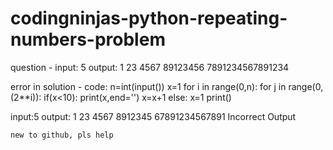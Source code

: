 # codingninjas-python-repeating-numbers-problem
question - input: 5
           output: 1
                   23 
                   4567
                   89123456
                   7891234567891234
                   
error in solution - 
code:
n=int(input()) 
x=1
for i in range(0,n):
	for j in range(0,(2**i)):
		if(x<10):
			print(x,end='')
			x=x+1
		else:
			x=1
	print()
  
  input:5
  output:
  1
  23
  4567
  8912345
  67891234567891
  Incorrect Output
  
    new to github, pls help
